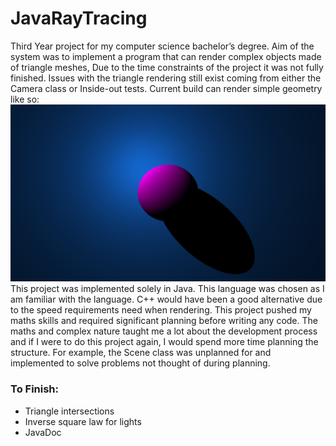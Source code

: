 # JavaRayTracing
Third Year project for my computer science bachelor’s degree. Aim of the system was to implement a program that can render complex objects made of triangle meshes, Due to the time constraints of the project it was not fully finished. Issues with the triangle rendering still exist coming from either the Camera class or Inside-out tests.
Current build can render simple geometry like so:
 ![Output](JavaRayTracing/output5.png)
This project was implemented solely in Java. This language was chosen as I am familiar with the language. C++ would have been a good alternative due to the speed requirements need when rendering. This project pushed my maths skills and required significant planning before writing any code. The maths and complex nature taught me a lot about the development process and if I were to do this project again, I would spend more time planning the structure. For example, the Scene class was unplanned for and implemented to solve problems not thought of during planning. 

### To Finish:
* Triangle intersections
* Inverse square law for lights
* JavaDoc
